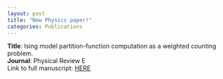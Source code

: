 ```yaml
---
layout: post
title: "New Physics paper!"
categories: Publications
---
```


**Title**: Ising model partition-function computation as a weighted counting problem.  
**Journal**: Physical Review E  
Link to full manuscript: [HERE](https://link.aps.org/doi/10.1103/PhysRevE.109.055301)
